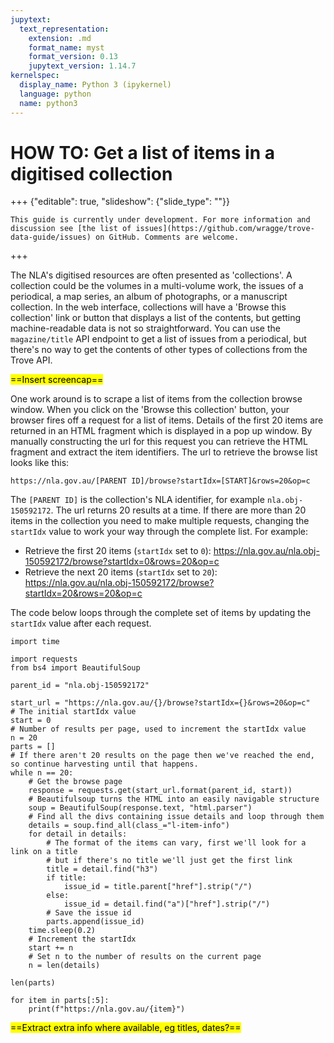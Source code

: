 ```yaml
---
jupytext:
  text_representation:
    extension: .md
    format_name: myst
    format_version: 0.13
    jupytext_version: 1.14.7
kernelspec:
  display_name: Python 3 (ipykernel)
  language: python
  name: python3
---
```


# HOW TO: Get a list of items in a digitised collection

+++ {"editable": true, "slideshow": {"slide_type": ""}}

```{attention}
This guide is currently under development. For more information and discussion see [the list of issues](https://github.com/wragge/trove-data-guide/issues) on GitHub. Comments are welcome.
```

+++

The NLA's digitised resources are often presented as 'collections'. A collection could be the volumes in a multi-volume work, the issues of a periodical, a map series, an album of photographs, or a manuscript collection. In the web interface, collections will have a 'Browse this collection' link or button that displays a list of the contents, but getting machine-readable data is not so straightforward. You can use the `magazine/title` API endpoint to get a list of issues from a periodical, but there's no way to get the contents of other types of collections from the Trove API. 

<mark>==Insert screencap==</mark>

One work around is to scrape a list of items from the collection browse window. When you click on the 'Browse this collection' button, your browser fires off a request for a list of items. Details of the first 20 items are returned in an HTML fragment which is displayed in a pop up window. By manually constructing the url for this request you can retrieve the HTML fragment and extract the item identifiers. The url to retrieve the browse list looks like this: 

```
https://nla.gov.au/[PARENT ID]/browse?startIdx=[START]&rows=20&op=c
```

The `[PARENT ID]` is the collection's NLA identifier, for example `nla.obj-150592172`. The url returns 20 results at a time. If there are more than 20 items in the collection you need to make multiple requests, changing the `startIdx` value to work your way through the complete list. For example:

- Retrieve the first 20 items (`startIdx` set to `0`): <https://nla.gov.au/nla.obj-150592172/browse?startIdx=0&rows=20&op=c>
- Retrieve the next 20 items (`startIdx` set to `20`): <https://nla.gov.au/nla.obj-150592172/browse?startIdx=20&rows=20&op=c>

The code below loops through the complete set of items by updating the `startIdx` value after each request.

```{code-cell} ipython3
import time

import requests
from bs4 import BeautifulSoup
```

```{code-cell} ipython3
parent_id = "nla.obj-150592172"

start_url = "https://nla.gov.au/{}/browse?startIdx={}&rows=20&op=c"
# The initial startIdx value
start = 0
# Number of results per page, used to increment the startIdx value
n = 20
parts = []
# If there aren't 20 results on the page then we've reached the end, so continue harvesting until that happens.
while n == 20:
    # Get the browse page
    response = requests.get(start_url.format(parent_id, start))
    # Beautifulsoup turns the HTML into an easily navigable structure
    soup = BeautifulSoup(response.text, "html.parser")
    # Find all the divs containing issue details and loop through them
    details = soup.find_all(class_="l-item-info")
    for detail in details:
        # The format of the items can vary, first we'll look for a link on a title
        # but if there's no title we'll just get the first link
        title = detail.find("h3")
        if title:
            issue_id = title.parent["href"].strip("/")
        else:
            issue_id = detail.find("a")["href"].strip("/")
        # Save the issue id
        parts.append(issue_id)
    time.sleep(0.2)
    # Increment the startIdx
    start += n
    # Set n to the number of results on the current page
    n = len(details)
```

```{code-cell} ipython3
len(parts)
```

```{code-cell} ipython3
for item in parts[:5]:
    print(f"https://nla.gov.au/{item}")
```

<mark>==Extract extra info where available, eg titles, dates?==</mark>

```{code-cell} ipython3

```
